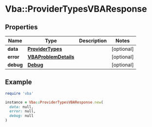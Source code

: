 # Vba::ProviderTypesVBAResponse

## Properties

| Name | Type | Description | Notes |
| ---- | ---- | ----------- | ----- |
| **data** | [**ProviderTypes**](ProviderTypes.md) |  | [optional] |
| **error** | [**VBAProblemDetails**](VBAProblemDetails.md) |  | [optional] |
| **debug** | [**Debug**](Debug.md) |  | [optional] |

## Example

```ruby
require 'vba'

instance = Vba::ProviderTypesVBAResponse.new(
  data: null,
  error: null,
  debug: null
)
```

